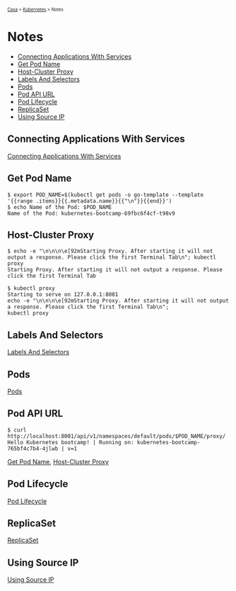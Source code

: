 <sub><sup><a href="index.html">Casa</a> > <a href="kubernetes.html">Kubernetes</a> > Notes</sup></sub>

# Notes

- [Connecting Applications With Services](#connecting-applications-with-services)
- [Get Pod Name](#get-pod-name)
- [Host-Cluster Proxy](#host-cluster-proxy)
- [Labels And Selectors](#labels-and-selectors)
- [Pods](#pods)
- [Pod API URL](#pod-api-url)
- [Pod Lifecycle](#pod-lifecycle)
- [ReplicaSet](#replicaset)
- [Using Source IP](#using-source-ip)

## Connecting Applications With Services

[Connecting Applications With Services](https://kubernetes.io/docs/concepts/services-networking/connect-applications-service)

## Get Pod Name

```shell
$ export POD_NAME=$(kubectl get pods -o go-template --template '{{range .items}}{{.metadata.name}}{{"\n"}}{{end}}')
$ echo Name of the Pod: $POD_NAME
Name of the Pod: kubernetes-bootcamp-69fbc6f4cf-t98v9
```

## Host-Cluster Proxy

```
$ echo -e "\n\n\n\e[92mStarting Proxy. After starting it will not output a response. Please click the first Terminal Tab\n"; kubectl proxy
Starting Proxy. After starting it will not output a response. Please click the first Terminal Tab

$ kubectl proxy
Starting to serve on 127.0.0.1:8001
echo -e "\n\n\n\e[92mStarting Proxy. After starting it will not output a response. Please click the first Terminal Tab\n"; 
kubectl proxy
```

## Labels And Selectors

[Labels And Selectors](https://kubernetes.io/docs/concepts/overview/working-with-objects/labels)

## Pods

[Pods](https://kubernetes.io/docs/concepts/workloads/pods/)
 
## Pod API URL

```shell
$ curl http://localhost:8001/api/v1/namespaces/default/pods/$POD_NAME/proxy/
Hello Kubernetes bootcamp! | Running on: kubernetes-bootcamp-765bf4c7b4-4jlwb | v=1
```

[Get Pod Name](#get-pod-name), [Host-Cluster Proxy](#host-cluster-proxy)

## Pod Lifecycle

[Pod Lifecycle](https://kubernetes.io/docs/concepts/workloads/pods/pod-lifecycle/)

## ReplicaSet

[ReplicaSet](https://kubernetes.io/docs/concepts/workloads/controllers/replicaset/)

## Using Source IP

[Using Source IP](https://kubernetes.io/docs/tutorials/services/source-ip/)